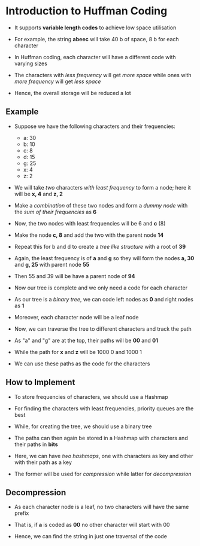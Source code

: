 # Introduction to Huffman Coding

- It supports **variable length codes** to achieve low space utilisation

- For example, the string **abeec** will take 40 b of space, 8 b for each character

- In Huffman coding, each character will have a different code with varying sizes

- The characters with *less frequency* will get *more space* while ones with *more*
*frequency* will get *less space*

- Hence, the overall storage will be reduced a lot

## Example

- Suppose we have the following characters and their frequencies:
  - a: 30
  - b: 10
  - c: 8
  - d: 15
  - g: 25
  - x: 4
  - z: 2

- We will take *two* characters *with least frequency* to form a node; here it will
be **x, 4** and **z, 2**

- Make a *combination* of these two nodes and form a *dummy node* with the *sum of their
frequencies* as **6**

- Now, the two nodes with least frequencies will be 6 and **c** (8)

- Make the node **c, 8** and add the two with the parent node **14**

- Repeat this for b and d to create a *tree like structure* with a root of **39**

- Again, the least frequency is of **a** and **g** so they will form the nodes **a, 30**
and **g, 25** with parent node **55**

- Then 55 and 39 will be have a parent node of **94**

- Now our tree is complete and we only need a code for each character

- As our tree is a *binary tree*, we can code left nodes as **0** and right nodes as
**1**

- Moreover, each character node will be a leaf node

- Now, we can traverse the tree to different characters and track the path

- As "a" and "g" are at the top, their paths will be **00** and **01**

- While the path for **x** and **z** will be 1000 0 and 1000 1

- We can use these paths as the code for the characters

## How to Implement

- To store frequencies of characters, we should use a Hashmap

- For finding the characters with least frequencies, priority queues are the best

- While, for creating the tree, we should use a binary tree

- The paths can then again be stored in a Hashmap with characters and their paths
in **bits**

- Here, we can have *two hashmaps*, one with characters as key and other with their
path as a key

- The former will be used for *compression* while latter for *decompression*

## Decompression

- As each character node is a leaf, no two characters will have the same prefix

- That is, if **a** is coded as **00** no other character will start with 00

- Hence, we can find the string in just one traversal of the code
